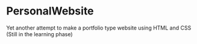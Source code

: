 # PersonalWebsite
Yet another attempt to make a portfolio type website using HTML and CSS (Still in the learning phase)
